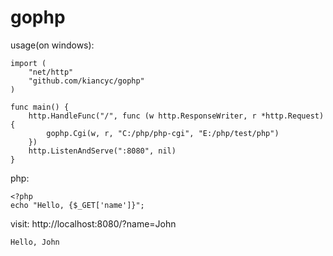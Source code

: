 # gophp

usage(on windows):


	import (
	    "net/http"
	    "github.com/kiancyc/gophp"
	)

	func main() {    
	    http.HandleFunc("/", func (w http.ResponseWriter, r *http.Request) {
	    	gophp.Cgi(w, r, "C:/php/php-cgi", "E:/php/test/php")
	    })
	    http.ListenAndServe(":8080", nil)
	}
	
php:

	<?php
	echo "Hello, {$_GET['name']}";
	
visit: http://localhost:8080/?name=John

	Hello, John
